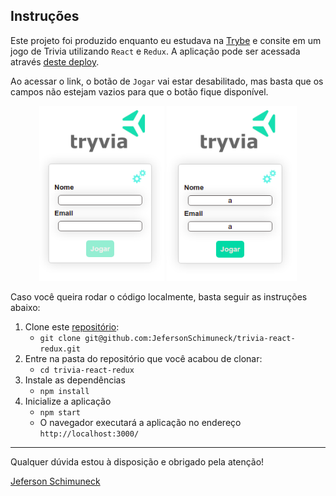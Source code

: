 ## Instruções

Este projeto foi produzido enquanto eu estudava na [Trybe](https://www.betrybe.com/) e consite em um jogo de Trivia utilizando `React` e `Redux`. A aplicação pode ser acessada através [deste deploy](sad-booth-b6a258.netlify.app).

Ao acessar o link, o botão de `Jogar` vai estar desabilitado, mas basta que os campos não estejam vazios para que o botão fique disponível.

<p align="center">
  <img src="public/disabled.png" width="200"/>
  <img src="public/enabled.png" width="208"/>
</p>


Caso você queira rodar o código localmente, basta seguir as instruções abaixo:

1. Clone este [repositório](git@github.com:JefersonSchimuneck/trivia-react-redux.git): 
   - `git clone git@github.com:JefersonSchimuneck/trivia-react-redux.git`
2. Entre na pasta do repositório que você acabou de clonar:
   - `cd trivia-react-redux`
3. Instale as dependências
   - `npm install`
4. Inicialize a aplicação
   - `npm start`
   -  O navegador executará a aplicação no endereço `http://localhost:3000/`

---

Qualquer dúvida estou à disposição e obrigado pela atenção!

[Jeferson Schimuneck](https://www.linkedin.com/in/jeferson-schimuneck/)
